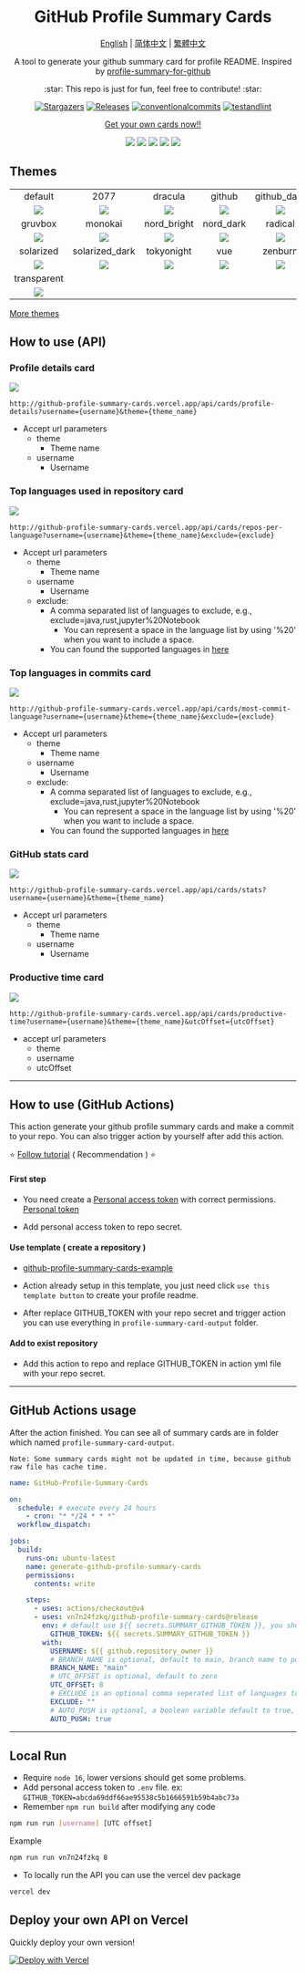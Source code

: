 <div align="center">
   <h1>GitHub Profile Summary Cards</h1>


   [English](./README.md) | [简体中文](./docs/README_zh.md) | [繁體中文](./docs/README.zh-tw.md)
   <p>
      A tool to generate your github summary card for profile README. Inspired by <a href=https://github.com/tipsy/profile-summary-for-github>profile-summary-for-github</a>
   </p>
   <p>
      :star: This repo is just for fun, feel free to contribute! :star:
   </p>
   <p align="center">
      <a href="https://github.com/vn7n24fzkq/github-profile-summary-cards/stargazers">
      <img alt="Stargazers" src="https://img.shields.io/github/stars/vn7n24fzkq/github-profile-summary-cards?style=for-the-badge&logo=github&color=f4dbd6&logoColor=D9E0EE&labelColor=302D41"></a>
      <a href="https://github.com/vn7n24fzkq/github-profile-summary-cards/releases/latest">
      <img alt="Releases" src="https://img.shields.io/github/release/vn7n24fzkq/github-profile-summary-cards.svg?style=for-the-badge&logo=semantic-release&color=f5bde6&logoColor=D9E0EE&labelColor=302D41"/></a>
      <a href="https://www.conventionalcommits.org/en/v1.0.0/">
      <img alt="conventionalcommits" src="https://img.shields.io/badge/Conventional%20Commits-1.0.0-%23FE5196?style=for-the-badge&logo=conventionalcommits&color=ee99a0&logoColor=D9E0EE&labelColor=302D41"></a>
      <a href="https://github.com/vn7n24fzkq/github-profile-summary-cards/actions/workflows/github-action.yml">
      <img alt="testandlint" src="https://img.shields.io/github/actions/workflow/status/vn7n24fzkq/github-profile-summary-cards/test-and-lint.yml?branch=main&label=Test%20and%20Lint&style=for-the-badge&color=a6da95"></a>
   </p>
</div>

<div align="center">
<p>
<a href="https://github-profile-summary-cards.vercel.app/demo.html">Get your own cards now!!</a>
</p>


![](https://raw.githubusercontent.com/vn7n24fzkq/vn7n24fzkq/master/profile-summary-card-output/solarized/0-profile-details.svg)
![](https://raw.githubusercontent.com/vn7n24fzkq/vn7n24fzkq/master/profile-summary-card-output/solarized/1-repos-per-language.svg)
![](https://raw.githubusercontent.com/vn7n24fzkq/vn7n24fzkq/master/profile-summary-card-output/solarized/2-most-commit-language.svg)
![](https://raw.githubusercontent.com/vn7n24fzkq/vn7n24fzkq/master/profile-summary-card-output/solarized/3-stats.svg)
![](https://raw.githubusercontent.com/vn7n24fzkq/vn7n24fzkq/master/profile-summary-card-output/solarized/4-productive-time.svg)

</div>

## Themes

|   |   |   |   |   |
|:---:|:---:|:---:|:---:|:---:|
|default|2077|dracula|github|github_dark|
|![](https://github-profile-summary-cards.vercel.app/api/cards/profile-details?username=vn7n24fzkq&theme=default)|![](https://github-profile-summary-cards.vercel.app/api/cards/profile-details?username=vn7n24fzkq&theme=2077)| ![](https://github-profile-summary-cards.vercel.app/api/cards/profile-details?username=vn7n24fzkq&theme=dracula)|![](https://github-profile-summary-cards.vercel.app/api/cards/profile-details?username=vn7n24fzkq&theme=github)|![](https://github-profile-summary-cards.vercel.app/api/cards/profile-details?username=vn7n24fzkq&theme=github_dark)|
|gruvbox|monokai|nord_bright|nord_dark|radical|
|![](https://github-profile-summary-cards.vercel.app/api/cards/profile-details?username=vn7n24fzkq&theme=gruvbox)|![](https://github-profile-summary-cards.vercel.app/api/cards/profile-details?username=vn7n24fzkq&theme=monokai)| ![](https://github-profile-summary-cards.vercel.app/api/cards/profile-details?username=vn7n24fzkq&theme=nord_bright)|![](https://github-profile-summary-cards.vercel.app/api/cards/profile-details?username=vn7n24fzkq&theme=nord_dark)  |![](https://github-profile-summary-cards.vercel.app/api/cards/profile-details?username=vn7n24fzkq&theme=radical)|
|solarized|solarized_dark|tokyonight|vue|zenburn|
|![](https://github-profile-summary-cards.vercel.app/api/cards/profile-details?username=vn7n24fzkq&theme=solarized)|![](https://github-profile-summary-cards.vercel.app/api/cards/profile-details?username=vn7n24fzkq&theme=solarized_dark)| ![](https://github-profile-summary-cards.vercel.app/api/cards/profile-details?username=vn7n24fzkq&theme=tokyonight)|![](https://github-profile-summary-cards.vercel.app/api/cards/profile-details?username=vn7n24fzkq&theme=vue)  |![](https://github-profile-summary-cards.vercel.app/api/cards/profile-details?username=vn7n24fzkq&theme=zenburn)|
|transparent|
|![](https://github-profile-summary-cards.vercel.app/api/cards/profile-details?username=vn7n24fzkq&theme=transparent)|

[More themes](https://github.com/vn7n24fzkq/github-profile-summary-cards-example/tree/master/profile-summary-card-output)

## How to use (API)
### Profile details card
![](http://github-profile-summary-cards.vercel.app/api/cards/profile-details?username=vn7n24fzkq&theme=nord_bright)

`http://github-profile-summary-cards.vercel.app/api/cards/profile-details?username={username}&theme={theme_name}`
- Accept url parameters
  - theme
    - Theme name
  - username
    - Username
### Top languages used in repository card
![](http://github-profile-summary-cards.vercel.app/api/cards/repos-per-language?username=vn7n24fzkq&theme=nord_bright)

`http://github-profile-summary-cards.vercel.app/api/cards/repos-per-language?username={username}&theme={theme_name}&exclude={exclude}`
- Accept url parameters
  - theme
    - Theme name
  - username
    - Username
  - exclude:
    - A comma separated list of languages to exclude, e.g., exclude=java,rust,jupyter%20Notebook
      - You can represent a space in the language list by using '%20' when you want to include a space.
    - You can found the supported languages in [here](https://github.com/github/linguist/blob/master/lib/linguist/languages.yml)

### Top languages in commits card
![](http://github-profile-summary-cards.vercel.app/api/cards/most-commit-language?username=vn7n24fzkq&theme=nord_bright)

`http://github-profile-summary-cards.vercel.app/api/cards/most-commit-language?username={username}&theme={theme_name}&exclude={exclude}`
- Accept url parameters
  - theme
    - Theme name
  - username
    - Username
  - exclude:
    - A comma separated list of languages to exclude, e.g., exclude=java,rust,jupyter%20Notebook
      - You can represent a space in the language list by using '%20' when you want to include a space.
    - You can found the supported languages in [here](https://github.com/github/linguist/blob/master/lib/linguist/languages.yml)

### GitHub stats card
![](http://github-profile-summary-cards.vercel.app/api/cards/stats?username=vn7n24fzkq&theme=nord_bright&)

`http://github-profile-summary-cards.vercel.app/api/cards/stats?username={username}&theme={theme_name}`
- Accept url parameters
  - theme
    - Theme name
  - username
    - Username

### Productive time card
![](http://github-profile-summary-cards.vercel.app/api/cards/productive-time?username=vn7n24fzkq&theme=nord_bright&utcOffset=8)

`http://github-profile-summary-cards.vercel.app/api/cards/productive-time?username={username}&theme={theme_name}&utcOffset={utcOffset}`
- accept url parameters
  - theme
  - username
  - utcOffset

---

## How to use (GitHub Actions)

This action generate your github profile summary cards and make a commit to your repo.
You can also trigger action by yourself after add this action.

:star: [Follow tutorial](https://github.com/vn7n24fzkq/github-profile-summary-cards/wiki/Tutorial) ( Recommendation ) :star:

#### First step

- You need create a [Personal access token](https://docs.github.com/en/github/authenticating-to-github/creating-a-personal-access-token) with correct permissions.
  [Personal token](https://github.com/vn7n24fzkq/github-profile-summary-cards/wiki/Tutorial#generate-token)

- Add personal access token to repo secret.

#### Use template ( create a repository )

- [github-profile-summary-cards-example](https://github.com/vn7n24fzkq/github-profile-summary-cards-example)

- Action already setup in this template, you just need click `use this template button` to create your profile readme.

- After replace GITHUB_TOKEN with your repo secret and trigger action you can use everything in `profile-summary-card-output` folder.

#### Add to exist repository

- Add this action to repo and replace GITHUB_TOKEN in action yml file with your repo secret.

---

## GitHub Actions usage

After the action finished. You can see all of summary cards are in folder which named `profile-summary-card-output`.

`Note: Some summary cards might not be updated in time, because github raw file has cache time.`

```yml
name: GitHub-Profile-Summary-Cards

on:
  schedule: # execute every 24 hours
    - cron: "* */24 * * *"
  workflow_dispatch:

jobs:
  build:
    runs-on: ubuntu-latest
    name: generate-github-profile-summary-cards
    permissions:
      contents: write

    steps:
      - uses: actions/checkout@v4
      - uses: vn7n24fzkq/github-profile-summary-cards@release
        env: # default use ${{ secrets.SUMMARY_GITHUB_TOKEN }}, you should replace with your personal access token
          GITHUB_TOKEN: ${{ secrets.SUMMARY_GITHUB_TOKEN }}
        with:
          USERNAME: ${{ github.repository_owner }}
          # BRANCH_NAME is optional, default to main, branch name to push cards
          BRANCH_NAME: "main"
          # UTC_OFFSET is optional, default to zero
          UTC_OFFSET: 8
          # EXCLUDE is an optional comma seperated list of languages to exclude, defaults to ""
          EXCLUDE: ""
          # AUTO_PUSH is optional, a boolean variable default to true, whether automatically push generated files to desired branch
          AUTO_PUSH: true
```

---

## Local Run

- Require `node 16`, lower versions should get some problems.
- Add personal access token to `.env` file. ex: `GITHUB_TOKEN=abcda69ddf66ae95538c5b1666591b59b4abc73a`
- Remember `npm run build` after modifying any code

```sh
npm run run [username] [UTC offset]
```

Example

```sh
npm run run vn7n24fzkq 8
```

- To locally run the API you can use the vercel dev package

```sh
vercel dev
```

## Deploy your own API on Vercel
Quickly deploy your own version!

[![Deploy with Vercel](https://vercel.com/button)](https://vercel.com/new/clone?repository-url=https%3A%2F%2Fgithub.com%2Fvn7n24fzkq%2Fgithub-profile-summary-cards&env=GITHUB_TOKEN&envDescription=https%3A%2F%2Fgithub.com%2Fvn7n24fzkq%2Fgithub-profile-summary-cards%23first-step&project-name=my-github-profile-summary-cards)
